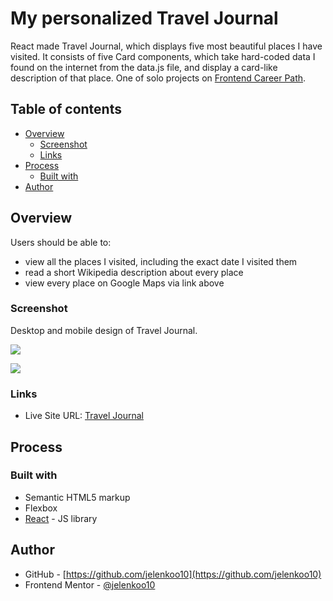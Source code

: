 # My personalized Travel Journal

React made Travel Journal, which displays five most beautiful places I have visited. It consists of five Card components, which take hard-coded data I found on the internet from the data.js file, and display a card-like description of that place. One of solo projects on [Frontend Career Path](https://scrimba.com/learn/frontend). 

## Table of contents

- [Overview](#overview)
  - [Screenshot](#screenshot)
  - [Links](#links)
- [Process](#process)
  - [Built with](#built-with)
- [Author](#author)

## Overview

Users should be able to:
- view all the places I visited, including the exact date I visited them
- read a short Wikipedia description about every place
- view every place on Google Maps via link above

### Screenshot

Desktop and mobile design of Travel Journal.

![](./images/screenshot1.jpg)

![](./images/screenshot2.jpg)

### Links

- Live Site URL: [Travel Journal](https://https://jelenkoo10.github.io/travel_journal/)

## Process

### Built with

- Semantic HTML5 markup
- Flexbox
- [React](https://reactjs.org/) - JS library

## Author

- GitHub - [https://github.com/jelenkoo10](https://github.com/jelenkoo10)
- Frontend Mentor - [@jelenkoo10](https://www.frontendmentor.io/profile/jelenkoo10)
